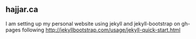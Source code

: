 ## hajjar.ca ##
I am setting up my personal website using jekyll and jekyll-bootstrap on gh-pages following http://jekyllbootstrap.com/usage/jekyll-quick-start.html
